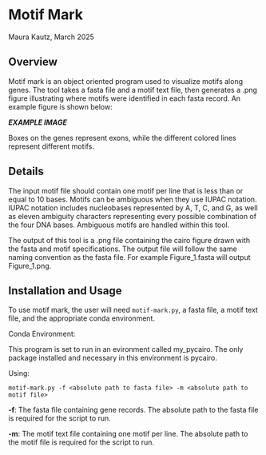 # Motif Mark
Maura Kautz, March 2025

## Overview

Motif mark is an object oriented program used to visualize motifs along genes. The tool takes a fasta file and a motif text file, then generates a .png figure illustrating where motifs were identified in each fasta record. An example figure is shown below:

***EXAMPLE IMAGE***

Boxes on the genes represent exons, while the different colored lines represent different motifs.

## Details

The input motif file should contain one motif per line that is less than or equal to 10 bases. Motifs can be ambiguous when they use IUPAC notation. IUPAC notation includes nucleobases represented by A, T, C, and G, as well as eleven ambiguity characters representing every possible combination of the four DNA bases. Ambiguous motifs are handled within this tool.

The output of this tool is a .png file containing the cairo figure drawn with the fasta and motif specifications. The output file will follow the same naming convention as the fasta file. For example Figure_1.fasta will output Figure_1.png.

## Installation and Usage

To use motif mark, the user will need ```motif-mark.py```, a fasta file, a motif text file, and the appropriate conda environment.

Conda Environment:

This program is set to run in an evironment called my_pycairo. The only package installed and necessary in this environment is pycairo.

Using:

```motif-mark.py -f <absolute path to fasta file> -m <absolute path to motif file>```

**-f**: The fasta file containing gene records. The absolute path to the fasta file is required for the script to run.

**-m**: The motif text file containing one motif per line. The absolute path to the motif file is required for the script to run.
